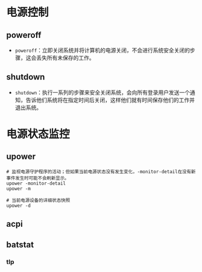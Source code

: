 # 电源控制

## poweroff

- `poweroff`：立即关闭系统并将计算机的电源关闭，不会进行系统安全关闭的步骤，这会丢失所有未保存的工作。

## shutdown

- `shutdown`：执行一系列的步骤来安全关闭系统，会向所有登录用户发送一个通知，告诉他们系统将在指定时间后关闭，这样他们就有时间保存他们的工作并退出系统。

# 电源状态监控

## upower

```shell
# 监视电源守护程序的活动；但如果当前电源状态没有发生变化，-monitor-detail在没有新事件发生时可能不会刷新显示。
upower -monitor-detail
upower -m

# 当前电源设备的详细状态快照
upower -d
```

## acpi

## batstat

### tlp
